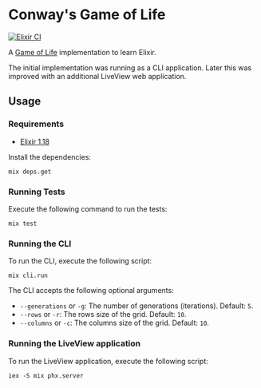 # Conway's Game of Life
[![Elixir CI](https://github.com/jotaviobiondo/elixir-game-of-life/workflows/Elixir%20CI/badge.svg)](https://github.com/jotaviobiondo/elixir-game-of-life/actions)

A [Game of Life](https://en.wikipedia.org/wiki/Conway%27s_Game_of_Life) implementation to learn Elixir.

The initial implementation was running as a CLI application.
Later this was improved with an additional LiveView web application.

## Usage

### Requirements
- [Elixir 1.18](https://elixir-lang.org/install.html)

Install the dependencies:
```
mix deps.get
```

### Running Tests

Execute the following command to run the tests:

```
mix test
```

### Running the CLI

To run the CLI, execute the following script:
```
mix cli.run
```

The CLI accepts the following optional arguments:
- `--generations` or `-g`: The number of generations (iterations). Default: `5`.
- `--rows` or `-r`: The rows size of the grid. Default: `10`.
- `--columns` or `-c`: The columns size of the grid. Default: `10`.

### Running the LiveView application

To run the LiveView application, execute the following script:
```
iex -S mix phx.server
```
